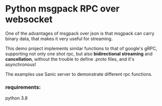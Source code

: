 # Python msgpack RPC over websocket

One of the advantages of msgpack over json is that msgpack can carry binary data, that makes it very useful for streaming.

This demo project implements similar functions to that of google's gRPC, supporting not only one shot rpc, but also **bidirectional streaming** and **cancellation**, without the trouble to define .proto files, and it's asynchronous!

The examples use Sanic server to demonstrate different rpc functions.

### requirements:
python 3.8
